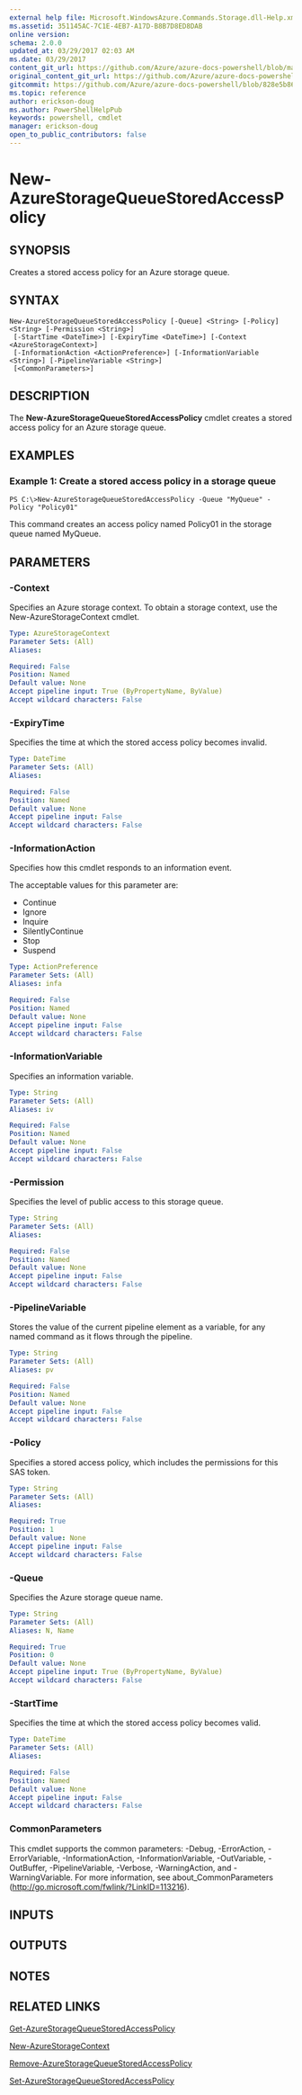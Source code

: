 ```yaml
---
external help file: Microsoft.WindowsAzure.Commands.Storage.dll-Help.xml
ms.assetid: 351145AC-7C1E-4EB7-A17D-B8B7D8ED8DAB
online version:
schema: 2.0.0
updated_at: 03/29/2017 02:03 AM
ms.date: 03/29/2017
content_git_url: https://github.com/Azure/azure-docs-powershell/blob/master/azureps-cmdlets-docs/ResourceManager/Azure.Storage/v2.7.0/New-AzureStorageQueueStoredAccessPolicy.md
original_content_git_url: https://github.com/Azure/azure-docs-powershell/blob/master/azureps-cmdlets-docs/ResourceManager/Azure.Storage/v2.7.0/New-AzureStorageQueueStoredAccessPolicy.md
gitcommit: https://github.com/Azure/azure-docs-powershell/blob/828e5b8648af6bdf3119ffe0cd409647f00de183
ms.topic: reference
author: erickson-doug
ms.author: PowerShellHelpPub
keywords: powershell, cmdlet
manager: erickson-doug
open_to_public_contributors: false
---
```


# New-AzureStorageQueueStoredAccessPolicy

## SYNOPSIS
Creates a stored access policy for an Azure storage queue.

## SYNTAX

```
New-AzureStorageQueueStoredAccessPolicy [-Queue] <String> [-Policy] <String> [-Permission <String>]
 [-StartTime <DateTime>] [-ExpiryTime <DateTime>] [-Context <AzureStorageContext>]
 [-InformationAction <ActionPreference>] [-InformationVariable <String>] [-PipelineVariable <String>]
 [<CommonParameters>]
```

## DESCRIPTION
The **New-AzureStorageQueueStoredAccessPolicy** cmdlet creates a stored access policy for an Azure storage queue.

## EXAMPLES

### Example 1: Create a stored access policy in a storage queue
```
PS C:\>New-AzureStorageQueueStoredAccessPolicy -Queue "MyQueue" -Policy "Policy01"
```

This command creates an access policy named Policy01 in the storage queue named MyQueue.

## PARAMETERS

### -Context
Specifies an Azure storage context.
To obtain a storage context, use the New-AzureStorageContext cmdlet.

```yaml
Type: AzureStorageContext
Parameter Sets: (All)
Aliases: 

Required: False
Position: Named
Default value: None
Accept pipeline input: True (ByPropertyName, ByValue)
Accept wildcard characters: False
```

### -ExpiryTime
Specifies the time at which the stored access policy becomes invalid.

```yaml
Type: DateTime
Parameter Sets: (All)
Aliases: 

Required: False
Position: Named
Default value: None
Accept pipeline input: False
Accept wildcard characters: False
```

### -InformationAction
Specifies how this cmdlet responds to an information event.

The acceptable values for this parameter are:

- Continue
- Ignore
- Inquire
- SilentlyContinue
- Stop
- Suspend

```yaml
Type: ActionPreference
Parameter Sets: (All)
Aliases: infa

Required: False
Position: Named
Default value: None
Accept pipeline input: False
Accept wildcard characters: False
```

### -InformationVariable
Specifies an information variable.

```yaml
Type: String
Parameter Sets: (All)
Aliases: iv

Required: False
Position: Named
Default value: None
Accept pipeline input: False
Accept wildcard characters: False
```

### -Permission
Specifies the level of public access to this storage queue.

```yaml
Type: String
Parameter Sets: (All)
Aliases: 

Required: False
Position: Named
Default value: None
Accept pipeline input: False
Accept wildcard characters: False
```

### -PipelineVariable
Stores the value of the current pipeline element as a variable, for any named command as it flows through the pipeline.

```yaml
Type: String
Parameter Sets: (All)
Aliases: pv

Required: False
Position: Named
Default value: None
Accept pipeline input: False
Accept wildcard characters: False
```

### -Policy
Specifies a stored access policy, which includes the permissions for this SAS token.

```yaml
Type: String
Parameter Sets: (All)
Aliases: 

Required: True
Position: 1
Default value: None
Accept pipeline input: False
Accept wildcard characters: False
```

### -Queue
Specifies the Azure storage queue name.

```yaml
Type: String
Parameter Sets: (All)
Aliases: N, Name

Required: True
Position: 0
Default value: None
Accept pipeline input: True (ByPropertyName, ByValue)
Accept wildcard characters: False
```

### -StartTime
Specifies the time at which the stored access policy becomes valid.

```yaml
Type: DateTime
Parameter Sets: (All)
Aliases: 

Required: False
Position: Named
Default value: None
Accept pipeline input: False
Accept wildcard characters: False
```

### CommonParameters
This cmdlet supports the common parameters: -Debug, -ErrorAction, -ErrorVariable, -InformationAction, -InformationVariable, -OutVariable, -OutBuffer, -PipelineVariable, -Verbose, -WarningAction, and -WarningVariable. For more information, see about_CommonParameters (http://go.microsoft.com/fwlink/?LinkID=113216).

## INPUTS

## OUTPUTS

## NOTES

## RELATED LINKS

[Get-AzureStorageQueueStoredAccessPolicy](./Get-AzureStorageQueueStoredAccessPolicy.md)

[New-AzureStorageContext](./New-AzureStorageContext.md)

[Remove-AzureStorageQueueStoredAccessPolicy](./Remove-AzureStorageQueueStoredAccessPolicy.md)

[Set-AzureStorageQueueStoredAccessPolicy](./Set-AzureStorageQueueStoredAccessPolicy.md)


